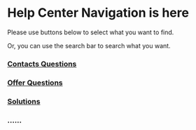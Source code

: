 # Help Center Navigation is here

Please use buttons below to select what you want to find.

Or, you can use the search bar to search what you want.


### [Contacts Questions](./contacts)

### [Offer Questions](./admissions)

### [Solutions](./solutions)

### ......